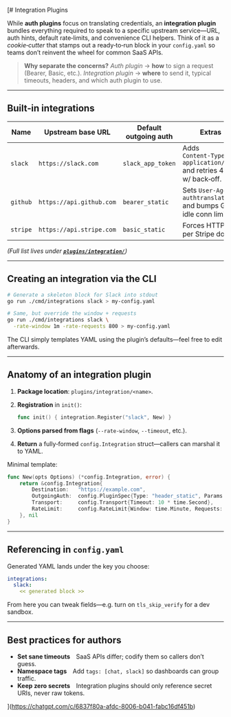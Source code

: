 [# Integration Plugins

While **auth plugins** focus on translating credentials, an **integration plugin** bundles everything required to speak to a specific upstream service—URL, auth hints, default rate‑limits, and convenience CLI helpers.
Think of it as a *cookie‑cutter* that stamps out a ready‑to‑run block in your `config.yaml` so teams don’t reinvent the wheel for common SaaS APIs.

> **Why separate the concerns?**
> *Auth plugin* → **how** to sign a request (Bearer, Basic, etc.).
> *Integration plugin* → **where** to send it, typical timeouts, headers, and which auth plugin to use.

---

## Built‑in integrations

| Name     | Upstream base URL        | Default outgoing auth | Extras                                                             |
| -------- | ------------------------ | --------------------- | ------------------------------------------------------------------ |
| `slack`  | `https://slack.com`      | `slack_app_token`     | Adds `Content‑Type: application/json` and retries 429 w/ back‑off. |
| `github` | `https://api.github.com` | `bearer_static`       | Sets `User‑Agent: authtranslator` and bumps Go’s idle conn limit.  |
| `stripe` | `https://api.stripe.com` | `basic_static`        | Forces HTTP/1.1 per Stripe docs.                                   |

*(Full list lives under ******[`plugins/integration/`](../plugins/integration/)******)*

---

## Creating an integration via the CLI

```bash
# Generate a skeleton block for Slack into stdout
go run ./cmd/integrations slack > my-config.yaml

# Same, but override the window + requests
go run ./cmd/integrations slack \
  -rate-window 1m -rate-requests 800 > my-config.yaml
```

The CLI simply templates YAML using the plugin’s defaults—feel free to edit afterwards.

---

## Anatomy of an integration plugin

1. **Package location**: `plugins/integration/<name>`.
2. **Registration** in `init()`:

   ```go
   func init() { integration.Register("slack", New) }
   ```
3. **Options parsed from flags** (`--rate-window`, `--timeout`, etc.).
4. **Return** a fully‑formed `config.Integration` struct—callers can marshal it to YAML.

Minimal template:

```go
func New(opts Options) (*config.Integration, error) {
    return &config.Integration{
        Destination:   "https://example.com",
        OutgoingAuth:  config.PluginSpec{Type: "header_static", Params: map[string]any{"header": "X-Api-Key", "value": "env:EXAMPLE_KEY"}},
        Transport:     config.Transport{Timeout: 10 * time.Second},
        RateLimit:     config.RateLimit{Window: time.Minute, Requests: 1000},
    }, nil
}
```

---

## Referencing in `config.yaml`

Generated YAML lands under the key you choose:

```yaml
integrations:
  slack:
    << generated block >>
```

From here you can tweak fields—e.g. turn on `tls_skip_verify` for a dev sandbox.

---

## Best practices for authors

* **Set sane timeouts** SaaS APIs differ; codify them so callers don’t guess.
* **Namespace tags** Add `tags: [chat, slack]` so dashboards can group traffic.
* **Keep zero secrets** Integration plugins should only reference secret URIs, never raw tokens.

](https://chatgpt.com/c/6837f80a-afdc-8006-b041-fabc16df451b)

